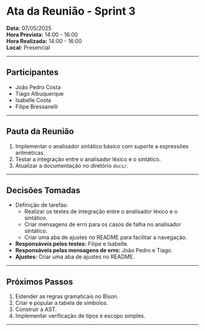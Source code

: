 # Ata da Reunião - Sprint 3

**Data:** 07/05/2025  
**Hora Prevista:** 14:00 - 16:00  
**Hora Realizada:** 14:00 - 16:00  
**Local:** Presencial  

---  

## Participantes  

- João Pedro Costa  
- Tiago Albuquerque  
- Isabelle Costa  
- Filipe Bressanelli  

---  

## Pauta da Reunião  

1. Implementar o analisador sintático básico com suporte a expressões aritméticas.
2. Testar a integração entre o analisador léxico e o sintático.
3. Atualizar a documentação no diretório `docs/`.
---  

## Decisões Tomadas  
- Definição de tarefas:
    - Realizar os testes de integração entre o analisador léxico e o sintático.
    - Criar mensagens de erro para os casos de falha no analisador sintático.
    - Criar uma aba de ajustes no README para facilitar a navegação.
- **Responsáveis pelos testes:** Filipe e Isabelle.  
- **Responsáveis pelas mensagens de erro:** João Pedro e Tiago.  
- **Ajustes:** Criar uma aba de ajustes no README.  

---  

## Próximos Passos

1. Estender as regras gramaticais no Bison.  
2. Criar e popular a tabela de símbolos.  
3. Construir a AST.  
4. Implementar verificação de tipos e escopo simples.  
---